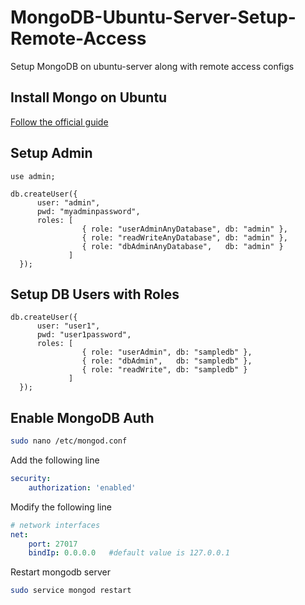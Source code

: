 # MongoDB-Ubuntu-Server-Setup-Remote-Access

 Setup MongoDB on ubuntu-server along with remote access configs

## Install Mongo on Ubuntu

[Follow the official guide](https://docs.mongodb.com/manual/tutorial/install-mongodb-on-ubuntu/)

## Setup Admin

```mongo
use admin;

db.createUser({
      user: "admin",
      pwd: "myadminpassword",
      roles: [
                { role: "userAdminAnyDatabase", db: "admin" },
                { role: "readWriteAnyDatabase", db: "admin" },
                { role: "dbAdminAnyDatabase",   db: "admin" }
             ]
  });
```

## Setup DB Users with Roles

```mongo
db.createUser({
      user: "user1",
      pwd: "user1password",
      roles: [
                { role: "userAdmin", db: "sampledb" },
                { role: "dbAdmin",   db: "sampledb" },
                { role: "readWrite", db: "sampledb" }
             ]
  });
```

## Enable MongoDB Auth

```bash
sudo nano /etc/mongod.conf
```

Add the following line

```yaml
security:
    authorization: 'enabled'
```

Modify the following line

```yaml
# network interfaces
net:
    port: 27017
    bindIp: 0.0.0.0   #default value is 127.0.0.1
```

Restart mongodb server

```bash
sudo service mongod restart
```